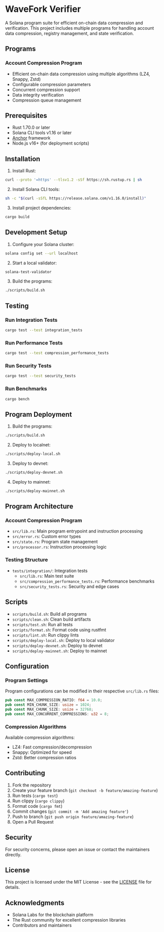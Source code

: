 # WaveFork Verifier

A Solana program suite for efficient on-chain data compression and verification. This project includes multiple programs for handling account data compression, registry management, and state verification.

## Programs

### Account Compression Program
- Efficient on-chain data compression using multiple algorithms (LZ4, Snappy, Zstd)
- Configurable compression parameters
- Concurrent compression support
- Data integrity verification
- Compression queue management

## Prerequisites

- Rust 1.70.0 or later
- Solana CLI tools v1.16 or later
- [Anchor](https://www.anchor-lang.com/) framework
- Node.js v16+ (for deployment scripts)

## Installation

1. Install Rust:
```bash
curl --proto '=https' --tlsv1.2 -sSf https://sh.rustup.rs | sh
```

2. Install Solana CLI tools:
```bash
sh -c "$(curl -sSfL https://release.solana.com/v1.16.0/install)"
```

3. Install project dependencies:
```bash
cargo build
```

## Development Setup

1. Configure your Solana cluster:
```bash
solana config set --url localhost
```

2. Start a local validator:
```bash
solana-test-validator
```

3. Build the programs:
```bash
./scripts/build.sh
```

## Testing

### Run Integration Tests
```bash
cargo test --test integration_tests
```

### Run Performance Tests
```bash
cargo test --test compression_performance_tests
```

### Run Security Tests
```bash
cargo test --test security_tests
```

### Run Benchmarks
```bash
cargo bench
```

## Program Deployment

1. Build the programs:
```bash
./scripts/build.sh
```

2. Deploy to localnet:
```bash
./scripts/deploy-local.sh
```

3. Deploy to devnet:
```bash
./scripts/deploy-devnet.sh
```

4. Deploy to mainnet:
```bash
./scripts/deploy-mainnet.sh
```

## Program Architecture

### Account Compression Program
- `src/lib.rs`: Main program entrypoint and instruction processing
- `src/error.rs`: Custom error types
- `src/state.rs`: Program state management
- `src/processor.rs`: Instruction processing logic

### Testing Structure
- `tests/integration/`: Integration tests
  - `src/lib.rs`: Main test suite
  - `src/compression_performance_tests.rs`: Performance benchmarks
  - `src/security_tests.rs`: Security and edge cases

## Scripts

- `scripts/build.sh`: Build all programs
- `scripts/clean.sh`: Clean build artifacts
- `scripts/test.sh`: Run all tests
- `scripts/format.sh`: Format code using rustfmt
- `scripts/lint.sh`: Run clippy lints
- `scripts/deploy-local.sh`: Deploy to local validator
- `scripts/deploy-devnet.sh`: Deploy to devnet
- `scripts/deploy-mainnet.sh`: Deploy to mainnet

## Configuration

### Program Settings
Program configurations can be modified in their respective `src/lib.rs` files:

```rust
pub const MAX_COMPRESSION_RATIO: f64 = 10.0;
pub const MIN_CHUNK_SIZE: usize = 1024;
pub const MAX_CHUNK_SIZE: usize = 32768;
pub const MAX_CONCURRENT_COMPRESSIONS: u32 = 8;
```

### Compression Algorithms
Available compression algorithms:
- LZ4: Fast compression/decompression
- Snappy: Optimized for speed
- Zstd: Better compression ratios

## Contributing

1. Fork the repository
2. Create your feature branch (`git checkout -b feature/amazing-feature`)
3. Run tests (`cargo test`)
4. Run clippy (`cargo clippy`)
5. Format code (`cargo fmt`)
6. Commit changes (`git commit -m 'Add amazing feature'`)
7. Push to branch (`git push origin feature/amazing-feature`)
8. Open a Pull Request

## Security

For security concerns, please open an issue or contact the maintainers directly.

## License

This project is licensed under the MIT License - see the [LICENSE](LICENSE) file for details.

## Acknowledgments

- Solana Labs for the blockchain platform
- The Rust community for excellent compression libraries
- Contributors and maintainers